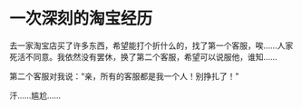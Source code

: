 # 一次深刻的淘宝经历

去一家淘宝店买了许多东西，希望能打个折什么的，找了第一个客服，唉……人家死活不同意。我依然没有罢休，换了第二个客服，希望可以说服他，谁知……

第二个客服对我说：“亲，所有的客服都是我一个人！别挣扎了！”

汗……尴尬……